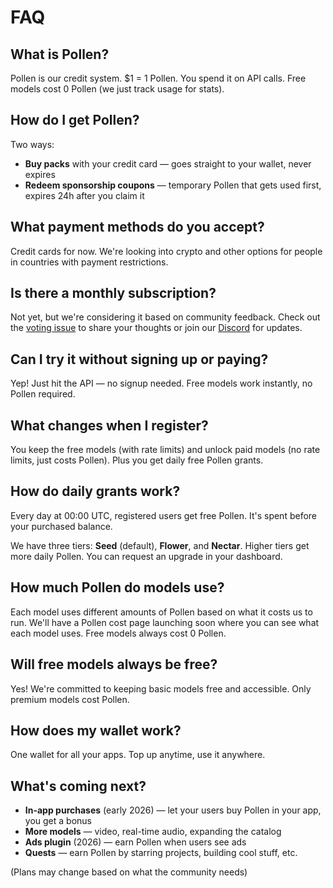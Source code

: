# FAQ

## What is Pollen?

Pollen is our credit system. $1 = 1 Pollen. You spend it on API calls. Free models cost 0 Pollen (we just track usage for stats).

## How do I get Pollen?

Two ways:
- **Buy packs** with your credit card — goes straight to your wallet, never expires
- **Redeem sponsorship coupons** — temporary Pollen that gets used first, expires 24h after you claim it

## What payment methods do you accept?

Credit cards for now. We're looking into crypto and other options for people in countries with payment restrictions.

## Is there a monthly subscription?

Not yet, but we're considering it based on community feedback. Check out the [voting issue](https://github.com/pollinations/pollinations/issues/2202) to share your thoughts or join our [Discord](https://discord.gg/pollinations) for updates.

## Can I try it without signing up or paying?

Yep! Just hit the API — no signup needed. Free models work instantly, no Pollen required.

## What changes when I register?

You keep the free models (with rate limits) and unlock paid models (no rate limits, just costs Pollen). Plus you get daily free Pollen grants.

## How do daily grants work?

Every day at 00:00 UTC, registered users get free Pollen. It's spent before your purchased balance.

We have three tiers: **Seed** (default), **Flower**, and **Nectar**. Higher tiers get more daily Pollen. You can request an upgrade in your dashboard.

## How much Pollen do models use?

Each model uses different amounts of Pollen based on what it costs us to run. We'll have a Pollen cost page launching soon where you can see what each model uses. Free models always cost 0 Pollen.

## Will free models always be free?

Yes! We're committed to keeping basic models free and accessible. Only premium models cost Pollen.

## How does my wallet work?

One wallet for all your apps. Top up anytime, use it anywhere.

## What's coming next?

- **In-app purchases** (early 2026) — let your users buy Pollen in your app, you get a bonus
- **More models** — video, real-time audio, expanding the catalog
- **Ads plugin** (2026) — earn Pollen when users see ads
- **Quests** — earn Pollen by starring projects, building cool stuff, etc.

(Plans may change based on what the community needs)
